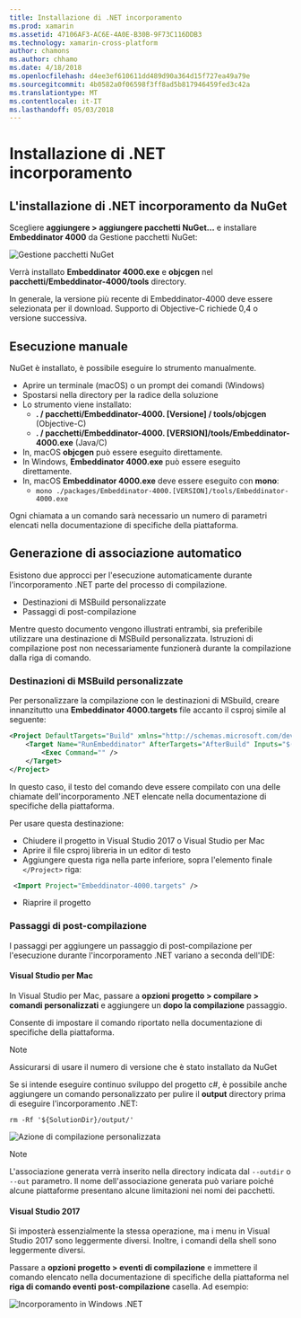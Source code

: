 ```yaml
---
title: Installazione di .NET incorporamento
ms.prod: xamarin
ms.assetid: 47106AF3-AC6E-4A0E-B30B-9F73C116DDB3
ms.technology: xamarin-cross-platform
author: chamons
ms.author: chhamo
ms.date: 4/18/2018
ms.openlocfilehash: d4ee3ef610611dd489d90a364d15f727ea49a79e
ms.sourcegitcommit: 4b0582a0f06598f3ff8ad5b817946459fed3c42a
ms.translationtype: MT
ms.contentlocale: it-IT
ms.lasthandoff: 05/03/2018
---
```

# <a name="installing-net-embedding"></a>Installazione di .NET incorporamento

## <a name="installing-net-embedding-from-nuget"></a>L'installazione di .NET incorporamento da NuGet

Scegliere **aggiungere > aggiungere pacchetti NuGet...**  e installare **Embeddinator 4000** da Gestione pacchetti NuGet:

![Gestione pacchetti NuGet](images/visualstudionuget.png)

Verrà installato **Embeddinator 4000.exe** e **objcgen** nel **pacchetti/Embeddinator-4000/tools** directory.

In generale, la versione più recente di Embeddinator-4000 deve essere selezionata per il download. Supporto di Objective-C richiede 0,4 o versione successiva.

## <a name="running-manually"></a>Esecuzione manuale

NuGet è installato, è possibile eseguire lo strumento manualmente.

- Aprire un terminale (macOS) o un prompt dei comandi (Windows)
- Spostarsi nella directory per la radice della soluzione
- Lo strumento viene installato:
    - **. / pacchetti/Embeddinator-4000. [Versione] / tools/objcgen** (Objective-C)
    - **. / pacchetti/Embeddinator-4000. [VERSION]/tools/Embeddinator-4000.exe** (Java/C) 
- In, macOS **objcgen** può essere eseguito direttamente. 
- In Windows, **Embeddinator 4000.exe** può essere eseguito direttamente.
- In, macOS **Embeddinator 4000.exe** deve essere eseguito con **mono**: 
    - `mono ./packages/Embeddinator-4000.[VERSION]/tools/Embeddinator-4000.exe`

Ogni chiamata a un comando sarà necessario un numero di parametri elencati nella documentazione di specifiche della piattaforma.

## <a name="automatic-binding-generation"></a>Generazione di associazione automatico

Esistono due approcci per l'esecuzione automaticamente durante l'incorporamento .NET parte del processo di compilazione.

- Destinazioni di MSBuild personalizzate
- Passaggi di post-compilazione

Mentre questo documento vengono illustrati entrambi, sia preferibile utilizzare una destinazione di MSBuild personalizzata. Istruzioni di compilazione post non necessariamente funzionerà durante la compilazione dalla riga di comando.

### <a name="custom-msbuild-targets"></a>Destinazioni di MSBuild personalizzate

Per personalizzare la compilazione con le destinazioni di MSbuild, creare innanzitutto una **Embeddinator 4000.targets** file accanto il csproj simile al seguente:

```xml
<Project DefaultTargets="Build" xmlns="http://schemas.microsoft.com/developer/msbuild/2003">
    <Target Name="RunEmbeddinator" AfterTargets="AfterBuild" Inputs="$(OutputPath)/$(AssemblyName).dll" Outputs="$(IntermediateOutputPath)/Embeddinator/$(AssemblyName).framework/$(AssemblyName)">
        <Exec Command="" />
    </Target>
</Project>
```

In questo caso, il testo del comando deve essere compilato con una delle chiamate dell'incorporamento .NET elencate nella documentazione di specifiche della piattaforma.

Per usare questa destinazione:

- Chiudere il progetto in Visual Studio 2017 o Visual Studio per Mac
- Aprire il file csproj libreria in un editor di testo
- Aggiungere questa riga nella parte inferiore, sopra l'elemento finale `</Project>` riga:

```xml
 <Import Project="Embeddinator-4000.targets" />
```

- Riaprire il progetto

### <a name="post-build-steps"></a>Passaggi di post-compilazione

I passaggi per aggiungere un passaggio di post-compilazione per l'esecuzione durante l'incorporamento .NET variano a seconda dell'IDE:

#### <a name="visual-studio-for-mac"></a>Visual Studio per Mac

In Visual Studio per Mac, passare a **opzioni progetto > compilare > comandi personalizzati** e aggiungere un **dopo la compilazione** passaggio.

Consente di impostare il comando riportato nella documentazione di specifiche della piattaforma.

> [!NOTE]
> Assicurarsi di usare il numero di versione che è stato installato da NuGet

Se si intende eseguire continuo sviluppo del progetto c#, è possibile anche aggiungere un comando personalizzato per pulire il **output** directory prima di eseguire l'incorporamento .NET:

```shell
rm -Rf '${SolutionDir}/output/'
```

![Azione di compilazione personalizzata](images/visualstudiocustombuild.png)

> [!NOTE]
> L'associazione generata verrà inserito nella directory indicata dal `--outdir` o `--out` parametro. Il nome dell'associazione generata può variare poiché alcune piattaforme presentano alcune limitazioni nei nomi dei pacchetti.

#### <a name="visual-studio-2017"></a>Visual Studio 2017

Si imposterà essenzialmente la stessa operazione, ma i menu in Visual Studio 2017 sono leggermente diversi. Inoltre, i comandi della shell sono leggermente diversi.

Passare a **opzioni progetto > eventi di compilazione** e immettere il comando elencato nella documentazione di specifiche della piattaforma nel **riga di comando eventi post-compilazione** casella. Ad esempio:

![Incorporamento in Windows .NET](images/visualstudiowindows.png)
